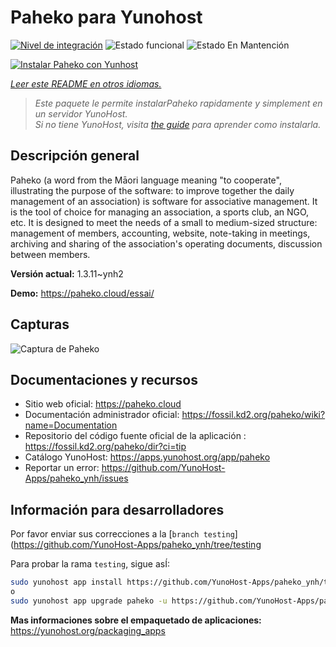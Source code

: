 <!--
Este archivo README esta generado automaticamente<https://github.com/YunoHost/apps/tree/master/tools/readme_generator>
No se debe editar a mano.
-->

# Paheko para Yunohost

[![Nivel de integración](https://dash.yunohost.org/integration/paheko.svg)](https://ci-apps.yunohost.org/ci/apps/paheko/) ![Estado funcional](https://ci-apps.yunohost.org/ci/badges/paheko.status.svg) ![Estado En Mantención](https://ci-apps.yunohost.org/ci/badges/paheko.maintain.svg)

[![Instalar Paheko con Yunhost](https://install-app.yunohost.org/install-with-yunohost.svg)](https://install-app.yunohost.org/?app=paheko)

*[Leer este README en otros idiomas.](./ALL_README.md)*

> *Este paquete le permite instalarPaheko rapidamente y simplement en un servidor YunoHost.*  
> *Si no tiene YunoHost, visita [the guide](https://yunohost.org/install) para aprender como instalarla.*

## Descripción general

Paheko (a word from the Māori language meaning "to cooperate", illustrating the purpose of the software: to improve together the daily management of an association) is software for associative management. It is the tool of choice for managing an association, a sports club, an NGO, etc. It is designed to meet the needs of a small to medium-sized structure: management of members, accounting, website, note-taking in meetings, archiving and sharing of the association's operating documents, discussion between members. 


**Versión actual:** 1.3.11~ynh2

**Demo:** <https://paheko.cloud/essai/>

## Capturas

![Captura de Paheko](./doc/screenshots/screenshot.png)

## Documentaciones y recursos

- Sitio web oficial: <https://paheko.cloud>
- Documentación administrador oficial: <https://fossil.kd2.org/paheko/wiki?name=Documentation>
- Repositorio del código fuente oficial de la aplicación : <https://fossil.kd2.org/paheko/dir?ci=tip>
- Catálogo YunoHost: <https://apps.yunohost.org/app/paheko>
- Reportar un error: <https://github.com/YunoHost-Apps/paheko_ynh/issues>

## Información para desarrolladores

Por favor enviar sus correcciones a la [`branch testing`](https://github.com/YunoHost-Apps/paheko_ynh/tree/testing

Para probar la rama `testing`, sigue asÍ:

```bash
sudo yunohost app install https://github.com/YunoHost-Apps/paheko_ynh/tree/testing --debug
o
sudo yunohost app upgrade paheko -u https://github.com/YunoHost-Apps/paheko_ynh/tree/testing --debug
```

**Mas informaciones sobre el empaquetado de aplicaciones:** <https://yunohost.org/packaging_apps>
